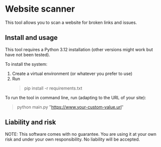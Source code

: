 # Website scanner

This tool allows you to scan a website for broken links and issues.


## Install and usage

This tool requires a Python 3.12 installation (other versions might work but have not been tested).

To install the system:

1. Create a virtual environment (or whatever you prefer to use)
2. Run 
    > pip install -r requirements.txt

To run the tool in command line, run (adapting to the URL of your site):
> python main.py "https://www.your-custom-value.url"


## Liability and risk

NOTE: This software comes with no guarantee. You are using it at your own risk and under your own responsibility. No liability will be accepted.